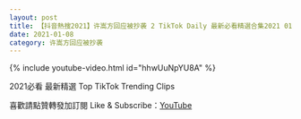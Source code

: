 ```yaml
---
layout: post
title: 【抖音熱搜2021】许嵩方回应被抄袭 2 TikTok Daily 最新必看精選合集2021 01 08
date: 2021-01-08
category: 许嵩方回应被抄袭
---
```


{% include youtube-video.html id="hhwUuNpYU8A" %}

2021必看 最新精選 Top TikTok Trending Clips

喜歡請點贊轉發加訂閱 Like & Subscribe：[YouTube](https://www.youtube.com/channel/UCAoR7VcanIPd04uEq_GIylA/videos)

